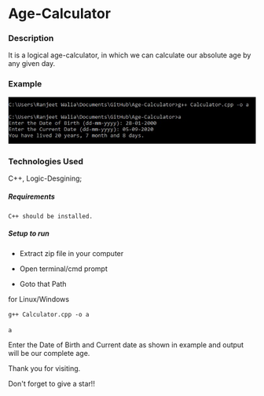 # Age-Calculator

### Description
It is a logical age-calculator, in which we can calculate our absolute age by any given day.

### Example
<p align="center">
  <img src="https://github.com/RANJEET16520/Age-Calculator/blob/master/Images/Age.jpg"/>
</p>


### Technologies Used

C++, Logic-Desgining;

##### Requirements
```
C++ should be installed.
```

##### Setup to run

+ Extract zip file in your computer

+ Open terminal/cmd prompt

+ Goto that Path

for Linux/Windows
```
g++ Calculator.cpp -o a

a
```

Enter the Date of Birth and Current date as shown in example and output will be our complete age.

Thank you for visiting.

Don't forget to give a star!!
